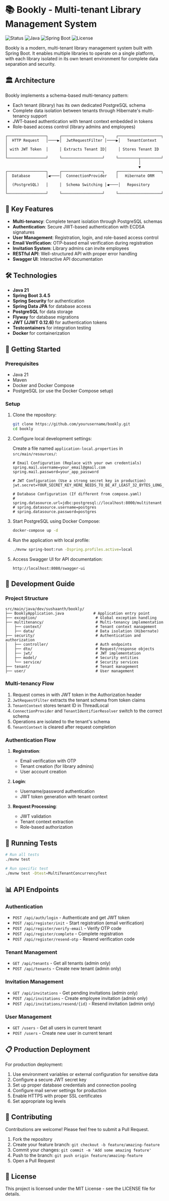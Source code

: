 # 📚 Bookly - Multi-tenant Library Management System

![Status](https://img.shields.io/badge/Status-Work%20In%20Progress-yellow)
![Java](https://img.shields.io/badge/Java-21-orange)
![Spring Boot](https://img.shields.io/badge/Spring%20Boot-3.4.5-green)
![License](https://img.shields.io/badge/License-MIT-blue)

Bookly is a modern, multi-tenant library management system built with Spring Boot. It enables multiple libraries to operate on a single platform, with each library isolated in its own tenant environment for complete data separation and security.

## 🏛️ Architecture

Bookly implements a schema-based multi-tenancy pattern:

- Each tenant (library) has its own dedicated PostgreSQL schema
- Complete data isolation between tenants through Hibernate's multi-tenancy support
- JWT-based authentication with tenant context embedded in tokens
- Role-based access control (library admins and employees)

```
┌─────────────────┐     ┌──────────────────┐     ┌───────────────────┐
│  HTTP Request   │────▶│  JwtRequestFilter │────▶│   TenantContext   │
│ with JWT Token  │     │ Extracts Tenant ID│     │ Stores Tenant ID  │
└─────────────────┘     └──────────────────┘     └─────────┬─────────┘
                                                           │
                                                           ▼
┌─────────────────┐     ┌──────────────────┐     ┌───────────────────┐
│  Database       │◀────│  ConnectionProvider    │   Hibernate ORM    │
│  (PostgreSQL)   │     │  Schema Switching │◀────│   Repository      │
└─────────────────┘     └──────────────────┘     └───────────────────┘
```

## 🔑 Key Features

- **Multi-tenancy**: Complete tenant isolation through PostgreSQL schemas
- **Authentication**: Secure JWT-based authentication with ECDSA signatures
- **User Management**: Registration, login, and role-based access control
- **Email Verification**: OTP-based email verification during registration
- **Invitation System**: Library admins can invite employees
- **RESTful API**: Well-structured API with proper error handling
- **Swagger UI**: Interactive API documentation

## 🛠️ Technologies

- **Java 21**
- **Spring Boot 3.4.5**
- **Spring Security** for authentication
- **Spring Data JPA** for database access
- **PostgreSQL** for data storage
- **Flyway** for database migrations
- **JWT (JJWT 0.12.6)** for authentication tokens
- **Testcontainers** for integration testing
- **Docker** for containerization

## 🚀 Getting Started

### Prerequisites

- Java 21
- Maven
- Docker and Docker Compose
- PostgreSQL (or use the Docker Compose setup)

### Setup

1. Clone the repository:
   ```bash
   git clone https://github.com/yourusername/bookly.git
   cd bookly
   ```

2. Configure local development settings:

   Create a file named `application-local.properties` in `src/main/resources/`:
   ```properties
   # Email Configuration (Replace with your own credentials)
   spring.mail.username=your_email@gmail.com
   spring.mail.password=your_app_password

   # JWT Configuration (Use a strong secret key in production)
   jwt.secret=YOUR_SECRET_KEY_HERE_NEEDS_TO_BE_AT_LEAST_32_BYTES_LONG_FOR_SECURITY

   # Database Configuration (If different from compose.yaml)
   # spring.datasource.url=jdbc:postgresql://localhost:8000/multitenant
   # spring.datasource.username=postgres
   # spring.datasource.password=postgres
   ```

3. Start PostgreSQL using Docker Compose:
   ```bash
   docker-compose up -d
   ```

4. Run the application with local profile:
   ```bash
   ./mvnw spring-boot:run -Dspring.profiles.active=local
   ```

5. Access Swagger UI for API documentation:
   ```
   http://localhost:8080/swagger-ui
   ```

## 📝 Development Guide

### Project Structure

```
src/main/java/dev/sushaanth/bookly/
├── BooklyApplication.java             # Application entry point
├── exception/                          # Global exception handling
├── multitenancy/                       # Multi-tenancy implementation
│   ├── context/                        # Tenant context management
│   ├── data/                           # Data isolation (Hibernate)
├── security/                           # Authentication and authorization
│   ├── controller/                     # Auth endpoints
│   ├── dto/                            # Request/response objects
│   ├── jwt/                            # JWT implementation
│   ├── model/                          # Security entities
│   └── service/                        # Security services
├── tenant/                             # Tenant management
├── user/                               # User management
```

### Multi-tenancy Flow

1. Request comes in with JWT token in the Authorization header
2. `JwtRequestFilter` extracts the tenant schema from token claims
3. `TenantContext` stores tenant ID in ThreadLocal
4. `ConnectionProvider` and `TenantIdentifierResolver` switch to the correct schema
5. Operations are isolated to the tenant's schema
6. `TenantContext` is cleared after request completion

### Authentication Flow

1. **Registration**:
   - Email verification with OTP
   - Tenant creation (for library admins)
   - User account creation

2. **Login**:
   - Username/password authentication
   - JWT token generation with tenant context

3. **Request Processing**:
   - JWT validation
   - Tenant context extraction
   - Role-based authorization

## 🔄 Running Tests

```bash
# Run all tests
./mvnw test

# Run specific test
./mvnw test -Dtest=MultiTenantConcurrencyTest
```

## 📊 API Endpoints

### Authentication

- `POST /api/auth/login` - Authenticate and get JWT token
- `POST /api/register/init` - Start registration (email verification)
- `POST /api/register/verify-email` - Verify OTP code
- `POST /api/register/complete` - Complete registration
- `POST /api/register/resend-otp` - Resend verification code

### Tenant Management

- `GET /api/tenants` - Get all tenants (admin only)
- `POST /api/tenants` - Create new tenant (admin only)

### Invitation Management

- `GET /api/invitations` - Get pending invitations (admin only)
- `POST /api/invitations` - Create employee invitation (admin only)
- `POST /api/invitations/resend/{id}` - Resend invitation (admin only)

### User Management

- `GET /users` - Get all users in current tenant
- `POST /users` - Create new user in current tenant

## 📋 Production Deployment

For production deployment:

1. Use environment variables or external configuration for sensitive data
2. Configure a secure JWT secret key
3. Set up proper database credentials and connection pooling
4. Configure mail server settings for production
5. Enable HTTPS with proper SSL certificates
6. Set appropriate log levels

## 🤝 Contributing

Contributions are welcome! Please feel free to submit a Pull Request.

1. Fork the repository
2. Create your feature branch: `git checkout -b feature/amazing-feature`
3. Commit your changes: `git commit -m 'Add some amazing feature'`
4. Push to the branch: `git push origin feature/amazing-feature`
5. Open a Pull Request

## 📜 License

This project is licensed under the MIT License - see the LICENSE file for details.